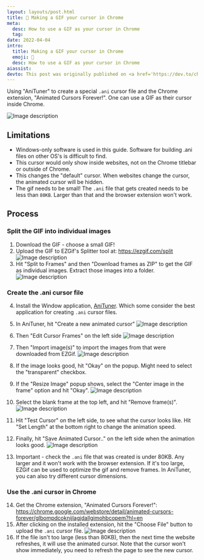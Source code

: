 ```yaml
---
layout: layouts/post.html
title: 🐹 Making a GIF your cursor in Chrome
meta:
  desc: How to use a GIF as your cursor in Chrome
  tag:
date: 2022-04-04
intro:
  title: Making a GIF your cursor in Chrome
  emoji: 🐹
  desc: How to use a GIF as your cursor in Chrome
aiassist:
devto: This post was originally published on <a href='https://dev.to/chris_hayes/make-a-gif-your-cursor-in-chrome-4odo' target='_blank'>dev.to</a>.
---
```


Using "AniTuner" to create a special `.ani` cursor file and the Chrome extension, "Animated Cursors Forever!". One can use a GIF as their cursor inside Chrome.

![Image description](/images/blog/gif-cursor/gif-cursor-1.webp)

## Limitations

- Windows-only software is used in this guide. Software for building .ani files on other OS's is difficult to find.
- This cursor would only show inside websites, not on the Chrome titlebar or outside of Chrome.
- This changes the "default" cursor. When websites change the cursor, the animated cursor will be hidden.
- The gif needs to be small! The `.ani` file that gets created needs to be less than `80KB`. Larger than that and the browser extension won't work.

## Process

### Split the GIF into individual images

1. Download the GIF - choose a small GIF!
2. Upload the GIF to EZGif's Splitter tool at: <https://ezgif.com/split>
![Image description](/images/blog/gif-cursor/gif-cursor-2.webp)
3. Hit "Split to Frames" and then "Download frames as ZIP" to get the GIF as individual images. Extract those images into a folder.
![Image description](/images/blog/gif-cursor/gif-cursor-3.webp)

### Create the .ani cursor file

4. Install the Window application, [AniTuner](https://www.gdgsoft.com/anituner). Which some consider the best application for creating `.ani` cursor files.
5. In AniTuner, hit "Create a new animated cursor"
![Image description](/images/blog/gif-cursor/gif-cursor-4.webp)
6. Then "Edit Cursor Frames" on the left side
![Image description](/images/blog/gif-cursor/gif-cursor-5.webp)
7. Then "Import image(s)" to import the images from that were downloaded from EZGif.
![Image description](/images/blog/gif-cursor/gif-cursor-6.webp)
8. If the image looks good, hit "Okay" on the popup. Might need to select the "transparent" checkbox.
9. If the "Resize Image" popup shows, select the "Center image in the frame" option and hit "Okay".
![Image description](/images/blog/gif-cursor/gif-cursor-7.webp)
10. Select the blank frame at the top left, and hit "Remove frame(s)".
![Image description](/images/blog/gif-cursor/gif-cursor-8.webp)
11. Hit "Test Cursor" on the left side, to see what the cursor looks like. Hit "Set Length" at the bottom right to change the animation speed.

12. Finally, hit "Save Animated Cursor.." on the left side when the animation looks good.
![Image description](/images/blog/gif-cursor/gif-cursor-9.webp)
13. Important - check the `.ani` file that was created is under 80KB. Any larger and it won't work with the browser extension. If it's too large, EZGif can be used to optimize the gif and remove frames. In AniTuner, you can also try different cursor dimensions.

### Use the .ani cursor in Chrome

14. Get the Chrome extension, "Animated Cursors Forever!": <https://chrome.google.com/webstore/detail/animated-cursors-forever/glbompdcoknijlagjdallgimohbcopem?hl=en>
15. After clicking on the installed extension, hit the "Choose File" button to upload the `.ani` cursor file.
![Image description](/images/blog/gif-cursor/gif-cursor-10.webp)
16. If the file isn't too large (less than 80KB), then the next time the website refreshes, it will use the animated cursor. Note that the cursor won't show immediately, you need to refresh the page to see the new cursor.
